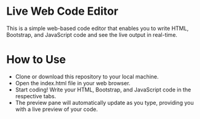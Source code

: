 # Live Web Code Editor
This is a simple web-based code editor that enables you to write HTML, Bootstrap, and JavaScript code and see the live output in real-time.

# How to Use
<ul> <li>Clone or download this repository to your local machine.<br/></li> <li>Open the index.html file in your web browser.<br/></li> <li>Start coding! Write your HTML, Bootstrap, and JavaScript code in the respective tabs.<br/></li> <li>The preview pane will automatically update as you type, providing you with a live preview of your code.<br/> </li> </ul>


